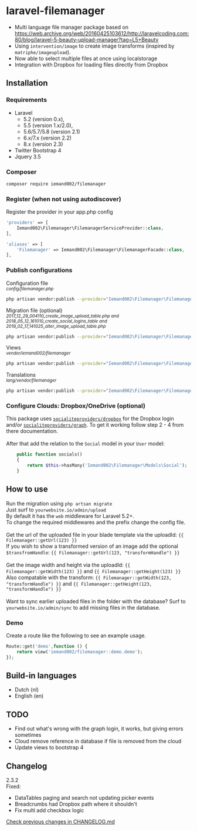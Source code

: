 # laravel-filemanager
* Multi language file manager package based on https://web.archive.org/web/20160425103612/http://laravelcoding.com:80/blog/laravel-5-beauty-upload-manager?tag=L5+Beauty
* Using ```intervention/image``` to create image transforms (inspired by ```matriphe/imageupload```).
* Now able to select multiple files at once using localstorage
* Integration with Dropbox for loading files directly from Dropbox

## Installation
### Requirements
* Laravel  
    * 5.2 (version 0.x), 
    * 5.5 (version 1.x/2.0), 
    * 5.6/5.7/5.8 (version 2.1)
    * 6.x/7.x (version 2.2)
    * 8.x (version 2.3)
* Twitter Bootstrap 4
* Jquery 3.5

### Composer
```bash
composer require iemand002/filemanager
```

### Register (when not using autodiscover)
Register the provider in your app.php config
```php
'providers' => [
    Iemand002\Filemanager\FilemanagerServiceProvider::class,
],

'aliases' => [
    'Filemanager' => Iemand002\Filemanager\FilemanagerFacade::class,
],
```

### Publish configurations
Configuration file  
<small>_config/filemanager.php_</small>
```bash
php artisan vendor:publish --provider="Iemand002\Filemanager\FilemanagerServiceProvider" --tag="config"
```

Migration file (optional)  
<small>_2017_12_29_004110_create_image_upload_table.php and 2018_05_12_161010_create_social_logins_table and 2019_02_17_141025_alter_image_upload_table.php_</small>
```bash
php artisan vendor:publish --provider="Iemand002\Filemanager\FilemanagerServiceProvider" --tag="migration"
```

Views  
<small>_vendor/iemand002/filemanager_</small>
```bash
php artisan vendor:publish --provider="Iemand002\Filemanager\FilemanagerServiceProvider" --tag="views"
```

Translations  
<small>_lang/vendor/filemanager_</small>
```bash
php artisan vendor:publish --provider="Iemand002\Filemanager\FilemanagerServiceProvider" --tag="translations"
```

### Configure Clouds: Dropbox/OneDrive (optional)
This package uses [`socialiteproviders/dropbox`](https://socialiteproviders.netlify.com/providers/dropbox.html) for the Dropbox login and/or [`socialiteproviders/graph`](https://socialiteproviders.netlify.com/providers/microsoft-graph.html). To get it working follow step 2 - 4 from there documentation.
<br><br>
After that add the relation to the `Social` model in your `User` model:
```php
    public function socials()
    {
        return $this->hasMany('Iemand002\Filemanager\Models\Social');
    }
```

## How to use
Run the migration using ```php artsan migrate```<br/>
Just surf to ```yourwebsite.io/admin/upload```<br/>
By default it has the ```web``` middleware for Laravel 5.2+.<br/>
To change the required middlewares and the prefix change the config file.
<br><br>
Get the url of the uploaded file in your blade template via the uploadId: ```{{ Filemanager::getUrl(123) }}```<br>
If you wish to show a transformed version of an image add the optional ```$transfromHandle```: ```{{ Filemanager::getUrl(123, "transformHandle") }}```<br>
<br>
Get the image width and height via the uploadId: ```{{ Filemanager::getWidth(123) }}``` and ```{{ Filemanager::getHeight(123) }}```<br>
Also compatable with the transform: ```{{ Filemanager::getWidth(123, "transformHandle") }}``` and ```{{ Filemanager::getHeight(123, "transformHandle") }}```<br>
<br>
Want to sync earlier uploaded files in the folder with the database? Surf to ```yourwebsite.io/admin/sync``` to add missing files in the database.

### Demo
Create a route like the following to see an example usage.
````php
Route::get('demo',function () {
    return view('iemand002/filemanager::demo.demo');
});
````

## Build-in languages  
* Dutch (nl)
* English (en)

## TODO  
* Find out what's wrong with the graph login, it works, but giving errors sometimes
* Cloud remove reference in database if file is removed from the cloud
* Update views to bootstrap 4

## Changelog  
2.3.2  
Fixed:  
* DataTables paging and search not updating picker events
* Breadcrumbs had Dropbox path where it shouldn't
* Fix multi add checkbox logic

[Check previous changes in CHANGELOG.md](CHANGELOG.md)